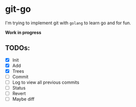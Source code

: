# git-go


I'm trying to implement git with `golang` to learn go and for fun.

**Work in progress**

## TODOs:
- [x] Init
- [x] Add
- [x] Trees
- [ ] Commit
- [ ] Log to view all previous commits
- [ ] Status
- [ ] Revert
- [ ] Maybe diff